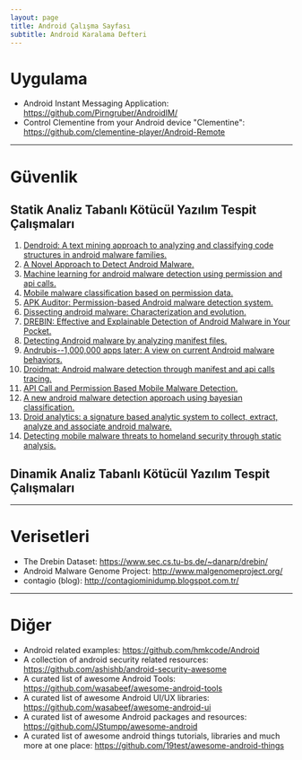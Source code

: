 ```yaml
---
layout: page
title: Android Çalışma Sayfası
subtitle: Android Karalama Defteri
---
```


# Uygulama
- Android Instant Messaging Application: <https://github.com/Pirngruber/AndroidIM/>
- Control Clementine from your Android device "Clementine": <https://github.com/clementine-player/Android-Remote>

---

# Güvenlik

## Statik Analiz Tabanlı Kötücül Yazılım Tespit Çalışmaları

1. [Dendroid: A text mining approach to analyzing and classifying code structures in android malware families.](http://e-archivo.uc3m.es/bitstream/handle/10016/19311/dendroid_ESWA_2014_pp.pdf?sequence=1)
2. [A Novel Approach to Detect Android Malware.](http://www.sciencedirect.com/science/article/pii/S1877050915004135)
3. [Machine learning for android malware detection using permission and api calls.](http://ieeexplore.ieee.org/document/6735264/)
4. [Mobile malware classification based on permission data. ](http://ieeexplore.ieee.org/document/7130137/)
5. [APK Auditor: Permission-based Android malware detection system.](https://pdfs.semanticscholar.org/3e16/6e7a9cbe1d45efd7b7ddc4845890235da73e.pdf)
6. [Dissecting android malware: Characterization and evolution.](http://ieeexplore.ieee.org/stamp/stamp.jsp?arnumber=6234407)
7. [DREBIN: Effective and Explainable Detection of Android Malware in Your Pocket.](https://www.researchgate.net/profile/Hugo_Gascon/publication/264785935_DREBIN_Effective_and_Explainable_Detection_of_Android_Malware_in_Your_Pocket/links/53efd0020cf26b9b7dcdf395.pdf)
8. [Detecting Android malware by analyzing manifest files.](http://journals.sfu.ca/apan/index.php/apan/article/viewFile/110/pdf_59)
9. [Andrubis--1,000,000 apps later: A view on current Android malware behaviors.](https://www.researchgate.net/profile/Christian_Platzer/publication/266029998_Andrubis_-_1000000_Apps_Later_A_View_on_Current_Android_Malware_Behaviors/links/5423e2480cf238c6ea6e6b5b.pdf)
10. [Droidmat: Android malware detection through manifest and api calls tracing.](http://ieeexplore.ieee.org/document/6298136/)
11. [API Call and Permission Based Mobile Malware Detection.](https://www.researchgate.net/profile/Sevil_Sen/publication/269303518_Analysis_of_machine_learning_methods_on_malware_detection/links/5549c3700cf2ebfd8e3b13f6.pdf)
12. [A new android malware detection approach using bayesian classification.](http://s3.amazonaws.com/academia.edu.documents/35746027/CSIT1AINA2013.pdf?AWSAccessKeyId=AKIAJ56TQJRTWSMTNPEA&Expires=1480494026&Signature=s81a87WFz3rU7g%2FVLsTmBv1MMdM%3D&response-content-disposition=inline%3B%20filename%3DA_New_Android_Malware_Detection_Method_U.pdf)
13. [Droid analytics: a signature based analytic system to collect, extract, analyze and associate android malware.](https://arxiv.org/pdf/1302.7212.pdf)
14. [Detecting mobile malware threats to homeland security through static analysis.](http://fulltext.study/preview/pdf/457263.pdf)

## Dinamik Analiz Tabanlı Kötücül Yazılım Tespit Çalışmaları

---

# Verisetleri

- The Drebin Dataset: <https://www.sec.cs.tu-bs.de/~danarp/drebin/>
- Android Malware Genome Project: <http://www.malgenomeproject.org/>
- contagio (blog): <http://contagiominidump.blogspot.com.tr/>

---

# Diğer

- Android related examples: <https://github.com/hmkcode/Android>
- A collection of android security related resources: <https://github.com/ashishb/android-security-awesome>
- A curated list of awesome Android Tools: <https://github.com/wasabeef/awesome-android-tools>
- A curated list of awesome Android UI/UX libraries: <https://github.com/wasabeef/awesome-android-ui>
- A curated list of awesome Android packages and resources: <https://github.com/JStumpp/awesome-android>
- A curated list of awesome android things tutorials, libraries and much more at one place: <https://github.com/19test/awesome-android-things>